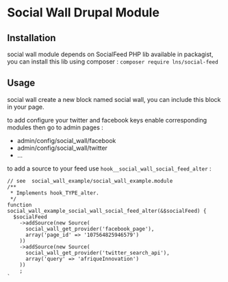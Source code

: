 # Social Wall Drupal Module

## Installation

social wall module depends on SocialFeed PHP lib available in packagist, you can install this lib using composer : `composer require lns/social-feed`

## Usage

social wall create a new block named social wall, you can include this block in your page.

to add configure your twitter and facebook keys enable corresponding modules then go to admin pages :
* admin/config/social_wall/facebook
* admin/config/social_wall/twitter
* …

to add a source to your feed use `hook__social_wall_social_feed_alter` :

```
// see  social_wall_example/social_wall_example.module
/**
 * Implements hook_TYPE_alter.
 */
function social_wall_example_social_wall_social_feed_alter(&$socialFeed) {
  $socialFeed
    ->addSource(new Source(
      social_wall_get_provider('facebook_page'),
      array('page_id' => '107564825946579')
    ))
    ->addSource(new Source(
      social_wall_get_provider('twitter_search_api'),
      array('query' => 'afriqueInnovation')
    ))
    ;
`
```


